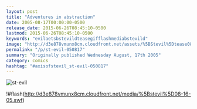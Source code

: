 ```yaml
---
layout: post
title: "Adventures in abstraction"
date: 2005-08-17T00:00:00-0500
release_date: 2015-06-26T08:45:10-0500
lastmod: 2015-06-26T08:45:10-0500
keywords: "evilaetsbstevildteasegifflashmediabstevild"
image: "http://d3e878vmunx8cm.cloudfront.net/assets/%5BStevil%5Dtease0816.gif"
permalink: "/p/st-evil-050817"
summary: "Originally published Wednesday August, 17th 2005"
category: comics
hashtag: "#axisofstevil_st-evil-050817"
---
```


![st-evil](http://d3e878vmunx8cm.cloudfront.net/assets/%5BStevil%5Dtease0816.gif)

!#flash(http://d3e878vmunx8cm.cloudfront.net/media/%5Bstevil%5D08-16-05.swf)
